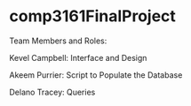 # comp3161FinalProject

Team Members and Roles:

Kevel Campbell: Interface and Design

Akeem Purrier: Script to Populate the Database

Delano Tracey: Queries
